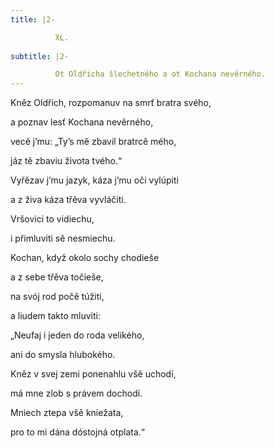 ```yaml
---
title: |2-

          XL.
        
subtitle: |2-

          Ot Oldřicha šlechetného a ot Kochana nevěrného.
---
```


Kněz Oldřich, rozpomanuv na smrť bratra svého,

a poznav lesť Kochana nevěrného,

vecě j’mu: „Ty’s mě zbavil bratrcě mého,

jáz tě zbaviu života tvého.“

Vyřězav j’mu jazyk, káza j’mu oči vylúpiti

a z živa káza třěva vyvláčiti.

Vršovici to vidiechu,

i přimluviti sě nesmiechu.

Kochan, když okolo sochy chodieše

a z sebe třěva točieše,

na svój rod počě túžiti,

a liudem takto mluviti:

„Neufaj i jeden do roda velikého,

ani do smysla hlubokého.

Kněz v svej zemi ponenahlu všě uchodí,

má mne zlob s právem dochodí.

Mniech ztepa všě kniežata,

pro to mi dána dóstojná otplata.“
